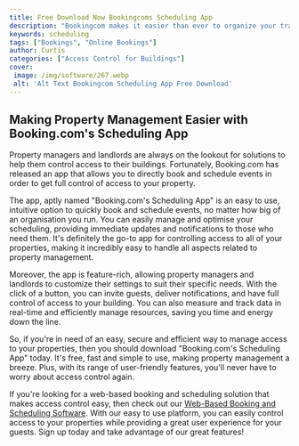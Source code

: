 ```yaml
---
title: Free Download Now Bookingcoms Scheduling App
description: "Bookingcom makes it easier than ever to organize your travel plans with their free mobile scheduling app Download it now to save time and money"
keywords: scheduling
tags: ["Bookings", "Online Bookings"]
author: Curtis
categories: ["Access Control for Buildings"]
cover: 
 image: /img/software/267.webp
 alt: 'Alt Text Bookingcom Scheduling App Free Download'
---
```

## Making Property Management Easier with Booking.com's Scheduling App

Property managers and landlords are always on the lookout for solutions to help them control access to their buildings. Fortunately, Booking.com has released an app that allows you to directly book and schedule events in order to get full control of access to your property. 

The app, aptly named "Booking.com's Scheduling App" is an easy to use, intuitive option to quickly book and schedule events, no matter how big of an organisation you run. You can easily manage and optimise your scheduling, providing immediate updates and notifications to those who need them. It's definitely the go-to app for controlling access to all of your properties, making it incredibly easy to handle all aspects related to property management.

Moreover, the app is feature-rich, allowing property managers and landlords to customize their settings to suit their specific needs. With the click of a button, you can invite guests, deliver notifications, and have full control of access to your building. You can also measure and track data in real-time and efficiently manage resources, saving you time and energy down the line.

So, if you're in need of an easy, secure and efficient way to manage access to your properties, then you should download "Booking.com's Scheduling App" today. It's free, fast and simple to use, making property management a breeze. Plus, with its range of user-friendly features, you'll never have to worry about access control again. 

If you're looking for a web-based booking and scheduling solution that makes access control easy, then check out our [Web-Based Booking and Scheduling Software](/bookings). With our easy to use platform, you can easily control access to your properties while providing a great user experience for your guests. Sign up today and take advantage of our great features!
